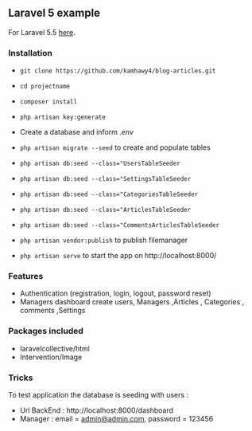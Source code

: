 ## Laravel 5 example ##

For Laravel 5.5 [here](https://laravel.com/docs/5.5/).

### Installation ###

* `git clone https://github.com/kamhawy4/blog-articles.git`
* `cd projectname`
* `composer install`
* `php artisan key:generate`

* Create a database and inform *.env*

* `php artisan migrate --seed` to create and populate tables

 * `php artisan db:seed --class="UsersTableSeeder`

 * `php artisan db:seed --class="SettingsTableSeeder`

 * `php artisan db:seed --class="CategoriesTableSeeder`

 * `php artisan db:seed --class="ArticlesTableSeeder`

 * `php artisan db:seed --class="CommentsArticlesTableSeeder`

* `php artisan vendor:publish` to publish filemanager
* `php artisan serve` to start the app on http://localhost:8000/


### Features ###

* Authentication (registration, login, logout, password reset)
* Managers dashboard create users, Managers ,Articles , Categories , comments ,Settings

### Packages included ###

* laravelcollective/html
* Intervention/Image

### Tricks ###

To test application the database is seeding with users :
* Url BackEnd : http://localhost:8000/dashboard
* Manager : email = admin@admin.com, password = 123456
